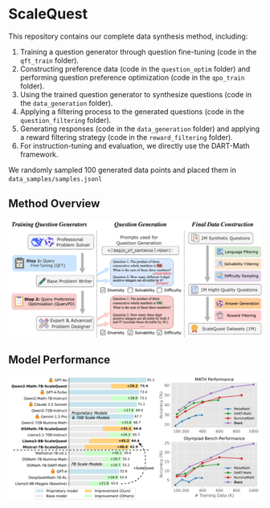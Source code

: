 # ScaleQuest

This repository contains our complete data synthesis method, including:

1. Training a question generator through question fine-tuning (code in the `qft_train` folder).
2. Constructing preference data (code in the `question_optim` folder) and performing question preference optimization (code in the `qpo_train` folder).
3. Using the trained question generator to synthesize questions (code in the `data_generation` folder).
4. Applying a filtering process to the generated questions (code in the `question_filtering` folder).
5. Generating responses (code in the `data_generation` folder) and applying a reward filtering strategy (code in the `reward_filtering` folder).
6. For instruction-tuning and evaluation, we directly use the DART-Math framework.

We randomly sampled 100 generated data points and placed them in `data_samples/samples.jsonl`

## Method Overview

![](img/method.png)

## Model Performance

![](img/results.png)


